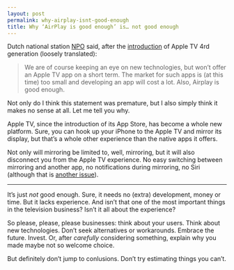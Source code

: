 ```yaml
---
layout: post
permalink: why-airplay-isnt-good-enough
title: Why ‘AirPlay is good enough’ is… not good enough
---
```


Dutch national station [NPO](http://www.npo.nl) said, after the [introduction](http://www.apple.com/pr/library/2015/09/09Apple-Brings-Innovation-Back-to-Television-with-The-All-New-Apple-TV.html) of Apple TV 4rd generation (loosely translated):

> We are of course keeping an eye on new technologies, but won’t offer an Apple TV app on a short term. The market for such apps is (at this time) too small and developing an app will cost a lot. Also, Airplay is good enough.

Not only do I think this statement was premature, but I also simply think it makes no sense at all. Let me tell you why.

Apple TV, since the introduction of its App Store, has become a whole new platform. Sure, you can hook up your iPhone to the Apple TV and mirror its display, but that’s a whole other experience than the native apps it offers.

Not only will mirroring be limited to, well, mirroring, but it will also disconnect you from the Apple TV experience. No easy switching between mirroring and another app, no notifications during mirroring, no Siri (although that is [another issue](http://9to5mac.com/2015/11/04/siri-apple-tv-countries-movies-tv-shows/)).

---

It’s just _not_ good enough. Sure, it needs no (extra) development, money or time. But it lacks experience. And isn’t that one of the most important things in the television business? Isn’t it all about the experience?

So please, please, please businesses: think about your users. Think about new technologies. Don’t seek alternatives or workarounds. Embrace the future. Invest. Or, after _carefully_ considering something, explain why you made maybe not so welcome choice.

But definitely don’t jump to conlusions. Don’t try estimating things you can’t.
